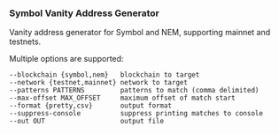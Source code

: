 ### Symbol Vanity Address Generator

Vanity address generator for Symbol and NEM, supporting mainnet and testnets.

Multiple options are supported:
```
--blockchain {symbol,nem}   blockchain to target
--network {testnet,mainnet} network to target
--patterns PATTERNS         patterns to match (comma delimited)
--max-offset MAX_OFFSET     maximum offset of match start
--format {pretty,csv}       output format
--suppress-console          suppress printing matches to console
--out OUT                   output file
```
